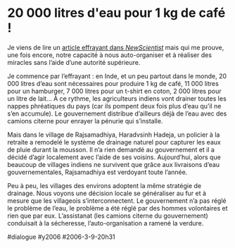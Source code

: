 # 20 000 litres d'eau pour 1 kg de café !

Je viens de lire un [article effrayant dans *NewScientist*](http://www.newscientist.com/channel/earth/mg18925401.500) mais qui me prouve, une fois encore, notre capacité à nous auto-organiser et à réaliser des miracles sans l’aide d’une autorité supérieure.

Je commence par l’effrayant : en Inde, et un peu partout dans le monde, 20 000 litres d’eau sont nécessaires pour produire 1 kg de café, 11 000 litres pour un hamburger, 7 000 litres pour un t-shirt en coton, 2 000 litres pour un litre de lait... À ce rythme, les agriculteurs indiens vont drainer toutes les nappes phréatiques du pays (car ils pompent deux fois plus d’eau qu’il ne s’en accumule). Le gouvernement distribue d’ailleurs déjà de l’eau avec des camions citerne pour enrayer la pénurie qui s’installe.

Mais dans le village de Rajsamadhiya, Haradvsinh Hadeja, un policier à la retraite a remodelé le système de drainage naturel pour capturer les eaux de pluie durant la mousson. Il n’a rien demandé au gouvernement et il a décidé d’agir localement avec l’aide de ses voisins. Aujourd’hui, alors que beaucoup de villages indiens ne survivent que grâce aux livraisons d’eau gouvernementales, Rajsamadhiya est verdoyant toute l’année.

Peu à peu, les villages des environs adoptent la même stratégie de drainage. Nous voyons une décision locale se généraliser au fur et à mesure que les villageois s’interconnectent. Le gouvernement n’a pas réglé le problème de l’eau, le problème a été réglé par des hommes volontaires et rien que par eux. L’assistanat (les camions citerne du gouvernement) conduisait à la sécheresse, l’auto-organisation a ramené la verdure.

#dialogue #y2006 #2006-3-9-20h31
